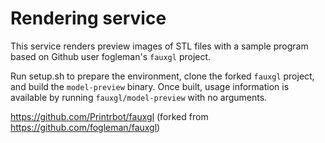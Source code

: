 # Rendering service

This service renders preview images of STL files with a sample program based on Github user fogleman's `fauxgl` project.

Run setup.sh to prepare the environment, clone the forked `fauxgl` project, and build the `model-preview` binary. Once
built, usage information is available by running `fauxgl/model-preview` with no arguments.

https://github.com/Printrbot/fauxgl (forked from https://github.com/fogleman/fauxgl)
